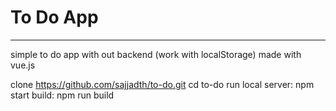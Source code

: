 <h1>To Do App</h1>
<hr/>
simple to do app with out backend (work with localStorage)
made with vue.js

clone https://github.com/sajjadth/to-do.git
cd to-do
run local server: npm start
build: npm run build
